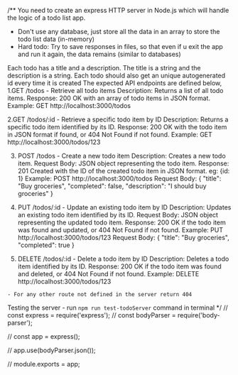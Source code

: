 /**
  You need to create an express HTTP server in Node.js which will handle the logic of a todo list app.
  - Don't use any database, just store all the data in an array to store the todo list data (in-memory)
  - Hard todo: Try to save responses in files, so that even if u exit the app and run it again, the data remains (similar to databases)

  Each todo has a title and a description. The title is a string and the description is a string.
  Each todo should also get an unique autogenerated id every time it is created
  The expected API endpoints are defined below,
  1.GET /todos - Retrieve all todo items
    Description: Returns a list of all todo items.
    Response: 200 OK with an array of todo items in JSON format.
    Example: GET http://localhost:3000/todos
    
  2.GET /todos/:id - Retrieve a specific todo item by ID
    Description: Returns a specific todo item identified by its ID.
    Response: 200 OK with the todo item in JSON format if found, or 404 Not Found if not found.
    Example: GET http://localhost:3000/todos/123
    
  3. POST /todos - Create a new todo item
    Description: Creates a new todo item.
    Request Body: JSON object representing the todo item.
    Response: 201 Created with the ID of the created todo item in JSON format. eg: {id: 1}
    Example: POST http://localhost:3000/todos
    Request Body: { "title": "Buy groceries", "completed": false, "description": "I should buy groceries" }
    
  4. PUT /todos/:id - Update an existing todo item by ID
    Description: Updates an existing todo item identified by its ID.
    Request Body: JSON object representing the updated todo item.
    Response: 200 OK if the todo item was found and updated, or 404 Not Found if not found.
    Example: PUT http://localhost:3000/todos/123
    Request Body: { "title": "Buy groceries", "completed": true }
    
  5. DELETE /todos/:id - Delete a todo item by ID
    Description: Deletes a todo item identified by its ID.
    Response: 200 OK if the todo item was found and deleted, or 404 Not Found if not found.
    Example: DELETE http://localhost:3000/todos/123

    - For any other route not defined in the server return 404

  Testing the server - run `npm run test-todoServer` command in terminal
 */
// const express = require('express');
// const bodyParser = require('body-parser');

// const app = express();

// app.use(bodyParser.json());

// module.exports = app;